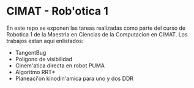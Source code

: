 # CIMAT - Rob'otica 1
En este repo se exponen las tareas realizadas como parte del curso de Robotica 1 de la Maestria en Ciencias de la Computacion en CIMAT. Los trabajos estan aqui enlistados:
- TangentBug
- Poligono de visibilidad
- Cinem'atica directa en robot PUMA
- Algoritmo RRT*
- Planeaci'on kinodin'amica para uno y dos DDR
